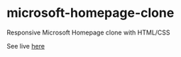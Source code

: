 # microsoft-homepage-clone

Responsive Microsoft Homepage clone with HTML/CSS

See live [here](https://boring-beaver-ec6b5a.netlify.com/)